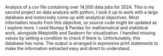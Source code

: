 Analysis of a csv file containing over 14,000 data jobs for 2024. 
This is my second project on data analysis with python, I took it up to work with a large database and instincively come up with analytical objectives.
Most information results from this objective, so source code might be updated as I explore more.
I used Numpy & Pandas for mathematical and statistical work, alongside Matplotlib and Seaborn for visualization.
I handled missing values by setting a condition to check if there is. Unfortunately, this database has none.
The output is arranged in expressive print statements to make the information extracted easy and direct to understand.
